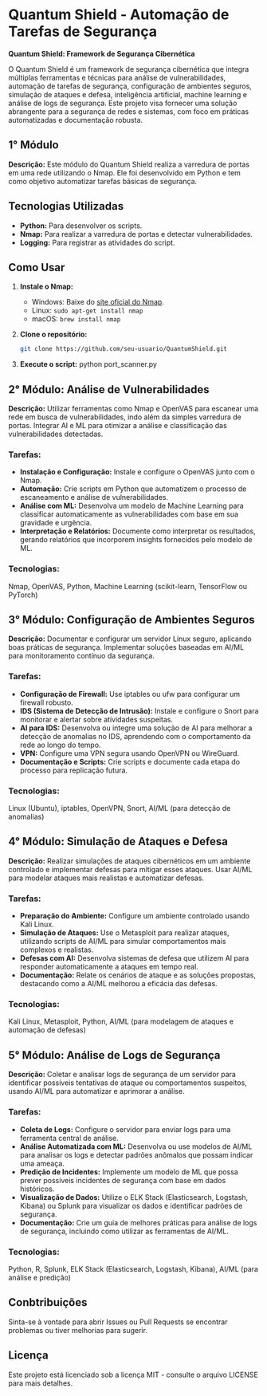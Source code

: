 # Quantum Shield - Automação de Tarefas de Segurança

**Quantum Shield: Framework de Segurança Cibernética**

O Quantum Shield é um framework de segurança cibernética que integra múltiplas ferramentas e técnicas para análise de vulnerabilidades, automação de tarefas de segurança, configuração de ambientes seguros, simulação de ataques e defesa, inteligência artificial, machine learning e análise de logs de segurança. Este projeto visa fornecer uma solução abrangente para a segurança de redes e sistemas, com foco em práticas automatizadas e documentação robusta.

## 1° Módulo

**Descrição:** Este módulo do Quantum Shield realiza a varredura de portas em uma rede utilizando o Nmap. Ele foi desenvolvido em Python e tem como objetivo automatizar tarefas básicas de segurança.

## Tecnologias Utilizadas
- **Python:** Para desenvolver os scripts.
- **Nmap:** Para realizar a varredura de portas e detectar vulnerabilidades.
- **Logging:** Para registrar as atividades do script.

## Como Usar
1. **Instale o Nmap:**
   - Windows: Baixe do [site oficial do Nmap](https://nmap.org/download.html).
   - Linux: `sudo apt-get install nmap`
   - macOS: `brew install nmap`

2. **Clone o repositório:**
   ```bash
   git clone https://github.com/seu-usuario/QuantumShield.git

3. **Execute o script:**
   python port_scanner.py




## 2° Módulo: Análise de Vulnerabilidades

**Descrição:** Utilizar ferramentas como Nmap e OpenVAS para escanear uma rede em busca de vulnerabilidades, indo além da simples varredura de portas. Integrar AI e ML para otimizar a análise e classificação das vulnerabilidades detectadas.

### Tarefas:
- **Instalação e Configuração:** Instale e configure o OpenVAS junto com o Nmap.
- **Automação:** Crie scripts em Python que automatizem o processo de escaneamento e análise de vulnerabilidades.
- **Análise com ML:** Desenvolva um modelo de Machine Learning para classificar automaticamente as vulnerabilidades com base em sua gravidade e urgência.
- **Interpretação e Relatórios:** Documente como interpretar os resultados, gerando relatórios que incorporem insights fornecidos pelo modelo de ML.

### Tecnologias:
Nmap, OpenVAS, Python, Machine Learning (scikit-learn, TensorFlow ou PyTorch)

## 3° Módulo: Configuração de Ambientes Seguros

**Descrição:** Documentar e configurar um servidor Linux seguro, aplicando boas práticas de segurança. Implementar soluções baseadas em AI/ML para monitoramento contínuo da segurança.

### Tarefas:
- **Configuração de Firewall:** Use iptables ou ufw para configurar um firewall robusto.
- **IDS (Sistema de Detecção de Intrusão):** Instale e configure o Snort para monitorar e alertar sobre atividades suspeitas.
- **AI para IDS:** Desenvolva ou integre uma solução de AI para melhorar a detecção de anomalias no IDS, aprendendo com o comportamento da rede ao longo do tempo.
- **VPN:** Configure uma VPN segura usando OpenVPN ou WireGuard.
- **Documentação e Scripts:** Crie scripts e documente cada etapa do processo para replicação futura.

### Tecnologias:
Linux (Ubuntu), iptables, OpenVPN, Snort, AI/ML (para detecção de anomalias)

## 4° Módulo: Simulação de Ataques e Defesa

**Descrição:** Realizar simulações de ataques cibernéticos em um ambiente controlado e implementar defesas para mitigar esses ataques. Usar AI/ML para modelar ataques mais realistas e automatizar defesas.

### Tarefas:
- **Preparação do Ambiente:** Configure um ambiente controlado usando Kali Linux.
- **Simulação de Ataques:** Use o Metasploit para realizar ataques, utilizando scripts de AI/ML para simular comportamentos mais complexos e realistas.
- **Defesas com AI:** Desenvolva sistemas de defesa que utilizem AI para responder automaticamente a ataques em tempo real.
- **Documentação:** Relate os cenários de ataque e as soluções propostas, destacando como a AI/ML melhorou a eficácia das defesas.

### Tecnologias:
Kali Linux, Metasploit, Python, AI/ML (para modelagem de ataques e automação de defesas)

## 5° Módulo: Análise de Logs de Segurança

**Descrição:** Coletar e analisar logs de segurança de um servidor para identificar possíveis tentativas de ataque ou comportamentos suspeitos, usando AI/ML para automatizar e aprimorar a análise.

### Tarefas:
- **Coleta de Logs:** Configure o servidor para enviar logs para uma ferramenta central de análise.
- **Análise Automatizada com ML:** Desenvolva ou use modelos de AI/ML para analisar os logs e detectar padrões anômalos que possam indicar uma ameaça.
- **Predição de Incidentes:** Implemente um modelo de ML que possa prever possíveis incidentes de segurança com base em dados históricos.
- **Visualização de Dados:** Utilize o ELK Stack (Elasticsearch, Logstash, Kibana) ou Splunk para visualizar os dados e identificar padrões de segurança.
- **Documentação:** Crie um guia de melhores práticas para análise de logs de segurança, incluindo como utilizar as ferramentas de AI/ML.

### Tecnologias:
Python, R, Splunk, ELK Stack (Elasticsearch, Logstash, Kibana), AI/ML (para análise e predição)

## Conbtribuições
Sinta-se à vontade para abrir Issues ou Pull Requests se encontrar problemas ou tiver melhorias para sugerir.

## Licença
Este projeto está licenciado sob a licença MIT - consulte o arquivo LICENSE para mais detalhes.
